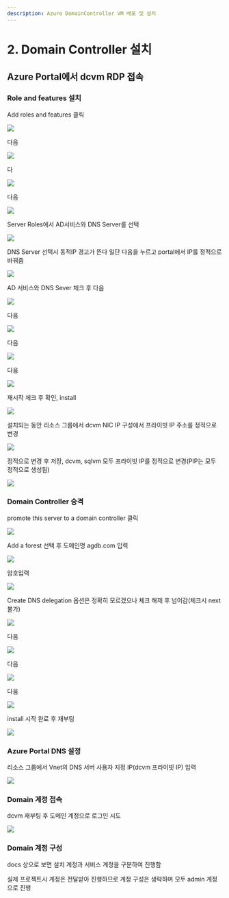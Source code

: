 ```yaml
---
description: Azure DomainController VM 배포 및 설치
---
```


# 2. Domain Controller 설치

## Azure Portal에서 dcvm RDP 접속

### Role and features 설치

Add roles and features 클릭 

![](../../../.gitbook/assets/dcvm-dc-install.png)

다음

![](../../../.gitbook/assets/dcvm-dc-install2.png)

다

![](../../../.gitbook/assets/dcvm-dc-install3.png)

다음 

![](../../../.gitbook/assets/dcvm-dc-install4.png)

Server Roles에서 AD서비스와 DNS Server를 선택

![](../../../.gitbook/assets/dcvm-dc-install4_2.png)

DNS Server 선택시 동적IP 경고가 뜬다 일단 다음을 누르고 portal에서 IP를 정적으로 바꿔줌 

![](../../../.gitbook/assets/dcvm-dc-install5.png)

AD 서비스와 DNS Sever 체크 후 다음

![](../../../.gitbook/assets/dcvm-dc-install6.png)

다음 

![](../../../.gitbook/assets/dcvm-dc-install7.png)

다음 

![](../../../.gitbook/assets/dcvm-dc-install8.png)

다음 

![](../../../.gitbook/assets/dcvm-dc-install9.png)

재시작 체크 후 확인, install

![](../../../.gitbook/assets/dcvm-dc-install10%20%281%29.png)

설치되는 동안 리소스 그룹에서 dcvm NIC IP 구성에서 프라이빗 IP 주소를 정적으로 변경 

![](../../../.gitbook/assets/dcvm-dc-install11.png)

정적으로 변경 후 저장, dcvm, sqlvm 모두 프라이빗 IP를 정적으로 변경\(PIP는 모두 정적으로 생성됨\) 

![](../../../.gitbook/assets/dcvm-dc-install12.png)

### Domain Controller 승격

promote this server to a domain controller 클릭

![](../../../.gitbook/assets/dcvm-dc-install13.png)

Add a forest 선택 후 도메인명 agdb.com 입력

![](../../../.gitbook/assets/dcvm-dc-install14.png)

암호입력

![](../../../.gitbook/assets/dcvm-dc-install15.png)

Create DNS delegation 옵션은 정확히 모르겠으나 체크 해제 후 넘어감\(체크시 next 불가\)    

![](../../../.gitbook/assets/dcvm-dc-install16%20%281%29.png)

다음 

![](../../../.gitbook/assets/dcvm-dc-install17.png)

다음 

![](../../../.gitbook/assets/dcvm-dc-install18.png)

다음 

![](../../../.gitbook/assets/dcvm-dc-install19.png)

install 시작 완료 후 재부팅 

![](../../../.gitbook/assets/dcvm-dc-install20.png)

### Azure Portal DNS 설정

리소스 그룹에서 Vnet의 DNS 서버 사용자 지정 IP\(dcvm 프라이빗 IP\) 입력

![](../../../.gitbook/assets/dcvm-dc-install21.png)

### Domain 계정 접속

dcvm 재부팅 후 도메인 계정으로 로그인 시도

![](../../../.gitbook/assets/dcvm-dc-install22.png)

### Domain 계정 구성 

docs 상으로 보면 설치 계정과 서비스 계정을 구분하여 진행함 

실제 프로젝트시 계정은 전달받아 진행하므로 계정 구성은 생략하며 모두 admin 계정으로 진행

